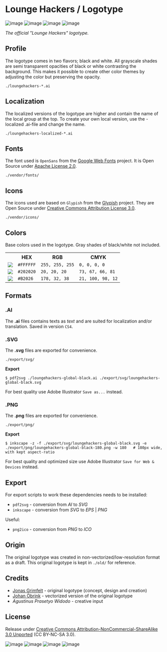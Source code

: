 # Lounge Hackers / Logotype

![image](https://raw.github.com/loungehackers/logotype/master/export/png/loungehackers-global-black-180x180.png)
![image](https://raw.github.com/loungehackers/logotype/master/export/png/loungehackers-global-white-180x180.png)
![image](https://raw.github.com/loungehackers/logotype/master/export/png/loungehackers-local-sthlm-black-180x194.png)
![image](https://raw.github.com/loungehackers/logotype/master/export/png/loungehackers-local-sthlm-white-180x194.png)

*The official "Lounge Hackers" logotype.*


## Profile

The logotype comes in two flavors; black and white. All grayscale shades are semi transparent opacities of black or white contrasting the background. This makes it possible to create other color themes by adjusting the color but preserving the opacity.

`./loungehackers-*.ai`


## Localization

The localized versions of the logotype are higher and contain the name of the local group at the top. To create your own local version, use the -localized .ai-file and change the name.

`./loungehackers-localized-*.ai`


## Fonts

The font used is `OpenSans` from the [Google Web Fonts](http://google.com/webfonts/) project. It is Open Source under [Apache License 2.0](http://apache.org/licenses/LICENSE-2.0.txt).

`./vendor/fonts/`


## Icons

The icons used are based on `Glypish` from the [Glypish](http://glypish.com/) project. They are Open Source under [Creative Commons Attribution License 3.0](http://creativecommons.org/licenses/by/3.0/).

`./vendor/icons/`


## Colors

Base colors used in the logotype. Gray shades of black/white not included.

<table>
  <tr>
    <th></th>
    <th>HEX</th>
    <th>RGB</th>
    <th>CMYK</th>
  </tr>
  <tr>
    <td><img src="http://placehold.it/40x40/ffffff/ffffff"></td>
    <td><code>#FFFFFF</code></td>
    <td><code>255, 255, 255</code></td>
    <td><code>0, 0, 0, 0</code></td>
  </tr>
  <tr>
    <td><img src="http://placehold.it/40x40/202020/202020"></td>
    <td><code>#202020</code></td>
    <td><code>20, 20, 20</code></td>
    <td><code>73, 67, 66, 81</code></td>
  </tr>
  <tr>
    <td><img src="http://placehold.it/40x40/B2026/B2026"></td>
    <td><code>#B2026</code></td>
    <td><code>178, 32, 38</code></td>
    <td><code>21, 100, 98, 12</code></td>
  </tr>
</table>


## Formats


### .AI

The **.ai** files contains texts as *text* and are suited for localization and/or translation. Saved in version `CS4`.


### .SVG

The **.svg** files are exported for convenience.

`./export/svg/`

**Export**

```
$ pdf2svg ./loungehackers-global-black.ai ./export/svg/loungehackers-global-black.svg
```

For best quality use Adobe Illustrator `Save as...` instead.


### .PNG

The **.png** files are exported for convenience.

`./export/png/`

**Export**

```
$ inkscape -z -f ./export/svg/loungehackers-global-black.svg -e ./export/png/loungehackers-global-black-180.png -w 180   # 180px wide, with kept aspect-ratio
```

For best quality and optimized size use Adobe Illustrator `Save for Web & Devices` instead.


## Export

For export scripts to work these dependencies needs to be installed:

* `pdf2svg` - conversion from *AI* to *SVG*
* `inkscape` - conversion from *SVG* to *EPS* | *PNG*

Useful:

* `png2ico` - conversion from *PNG* to *ICO*


## Origin

The original logotype was created in non-vectorized/low-resolution format as a draft. This original logotype is kept in `./old/` for reference.


## Credits

* [Jonas Grimfelt](http://github.com/grimen) - original logotype (concept, design and creation)
* [Johan Öbrink](http://github.com/JohanObrink) - vectorized version of the original logotype
* *Agustinus Prasetyo Widodo* - creative input


## License

Release under [Creative Commons Attribution-NonCommercial-ShareAlike 3.0 Unported](http://creativecommons.org/licenses/by-nc-sa/3.0/) (CC BY-NC-SA 3.0).

![image](http://creativecommons.org/wp-content/themes/creativecommons.org/images/chooser_cc.png)
![image](http://creativecommons.org/wp-content/themes/creativecommons.org/images/chooser_by.png)
![image](http://creativecommons.org/wp-content/themes/creativecommons.org/images/chooser_nc.png)
![image](http://creativecommons.org/wp-content/themes/creativecommons.org/images/chooser_sa.png)
